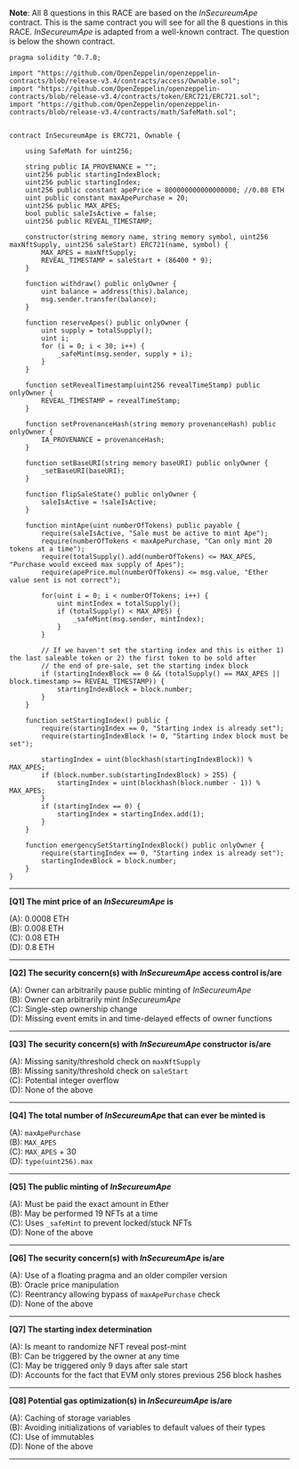 **Note**: All 8 questions in this RACE are based on the _InSecureumApe_ contract. This is the same contract you will see for all the 8 questions in this RACE. _InSecureumApe_ is adapted from a well-known contract. The question is below the shown contract.

```
pragma solidity ^0.7.0;

import "https://github.com/OpenZeppelin/openzeppelin-contracts/blob/release-v3.4/contracts/access/Ownable.sol";
import "https://github.com/OpenZeppelin/openzeppelin-contracts/blob/release-v3.4/contracts/token/ERC721/ERC721.sol";
import "https://github.com/OpenZeppelin/openzeppelin-contracts/blob/release-v3.4/contracts/math/SafeMath.sol";


contract InSecureumApe is ERC721, Ownable {

    using SafeMath for uint256;

    string public IA_PROVENANCE = "";
    uint256 public startingIndexBlock;
    uint256 public startingIndex;
    uint256 public constant apePrice = 800000000000000000; //0.08 ETH
    uint public constant maxApePurchase = 20;
    uint256 public MAX_APES;
    bool public saleIsActive = false;
    uint256 public REVEAL_TIMESTAMP;

    constructor(string memory name, string memory symbol, uint256 maxNftSupply, uint256 saleStart) ERC721(name, symbol) {
        MAX_APES = maxNftSupply;
        REVEAL_TIMESTAMP = saleStart + (86400 * 9);
    }

    function withdraw() public onlyOwner {
        uint balance = address(this).balance;
        msg.sender.transfer(balance);
    }

    function reserveApes() public onlyOwner {        
        uint supply = totalSupply();
        uint i;
        for (i = 0; i < 30; i++) {
            _safeMint(msg.sender, supply + i);
        }
    }

    function setRevealTimestamp(uint256 revealTimeStamp) public onlyOwner {
        REVEAL_TIMESTAMP = revealTimeStamp;
    } 

    function setProvenanceHash(string memory provenanceHash) public onlyOwner {
        IA_PROVENANCE = provenanceHash;
    }

    function setBaseURI(string memory baseURI) public onlyOwner {
        _setBaseURI(baseURI);
    }

    function flipSaleState() public onlyOwner {
        saleIsActive = !saleIsActive;
    }

    function mintApe(uint numberOfTokens) public payable {
        require(saleIsActive, "Sale must be active to mint Ape");
        require(numberOfTokens < maxApePurchase, "Can only mint 20 tokens at a time");
        require(totalSupply().add(numberOfTokens) <= MAX_APES, "Purchase would exceed max supply of Apes");
        require(apePrice.mul(numberOfTokens) <= msg.value, "Ether value sent is not correct");

        for(uint i = 0; i < numberOfTokens; i++) {
            uint mintIndex = totalSupply();
            if (totalSupply() < MAX_APES) {
                _safeMint(msg.sender, mintIndex);
            }
        }

        // If we haven't set the starting index and this is either 1) the last saleable token or 2) the first token to be sold after
        // the end of pre-sale, set the starting index block
        if (startingIndexBlock == 0 && (totalSupply() == MAX_APES || block.timestamp >= REVEAL_TIMESTAMP)) {
            startingIndexBlock = block.number;
        } 
    }

    function setStartingIndex() public {
        require(startingIndex == 0, "Starting index is already set");
        require(startingIndexBlock != 0, "Starting index block must be set");

        startingIndex = uint(blockhash(startingIndexBlock)) % MAX_APES;
        if (block.number.sub(startingIndexBlock) > 255) {
            startingIndex = uint(blockhash(block.number - 1)) % MAX_APES;
        }
        if (startingIndex == 0) {
            startingIndex = startingIndex.add(1);
        }
    }

    function emergencySetStartingIndexBlock() public onlyOwner {
        require(startingIndex == 0, "Starting index is already set");
        startingIndexBlock = block.number;
    }
}
```

---

**[Q1] The mint price of an _InSecureumApe_ is**

(A): 0.0008 ETH  
(B): 0.008 ETH  
(C): 0.08 ETH  
(D): 0.8 ETH  

---

**[Q2] The security concern(s) with _InSecureumApe_ access control is/are**

(A): Owner can arbitrarily pause public minting of _InSecureumApe_  
(B): Owner can arbitrarily mint _InSecureumApe_  
(C): Single-step ownership change  
(D): Missing event emits in and time-delayed effects of owner functions  

---

**[Q3] The security concern(s) with _InSecureumApe_ constructor is/are**

(A): Missing sanity/threshold check on `maxNftSupply`  
(B): Missing sanity/threshold check on `saleStart`  
(C): Potential integer overflow  
(D): None of the above  

---

**[Q4] The total number of _InSecureumApe_ that can ever be minted is**

(A): `maxApePurchase`  
(B): `MAX_APES`  
(C): `MAX_APES` + 30  
(D): `type(uint256).max`  

---

**[Q5] The public minting of _InSecureumApe_**

(A): Must be paid the exact amount in Ether  
(B): May be performed 19 NFTs at a time  
(C): Uses `_safeMint` to prevent locked/stuck NFTs  
(D): None of the above  

---

**[Q6] The security concern(s) with _InSecureumApe_ is/are**

(A): Use of a floating pragma and an older compiler version  
(B): Oracle price manipulation  
(C): Reentrancy allowing bypass of `maxApePurchase` check  
(D): None of the above  

---

**[Q7] The starting index determination**

(A): Is meant to randomize NFT reveal post-mint  
(B): Can be triggered by the owner at any time  
(C): May be triggered only 9 days after sale start  
(D): Accounts for the fact that EVM only stores previous 256 block hashes  

---

**[Q8] Potential gas optimization(s) in _InSecureumApe_ is/are**

(A): Caching of storage variables  
(B): Avoiding initializations of variables to default values of their types  
(C): Use of immutables  
(D): None of the above  

---
